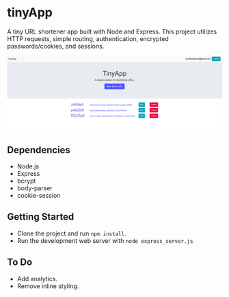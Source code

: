 # tinyApp
A tiny URL shortener app built with Node and Express. This project utilizes HTTP requests, simple routing, authentication, encrypted passwords/cookies, and sessions.

![alt text](https://github.com/jonathandannel/urlshortener/blob/master/screenshot1.png?raw=true)

## Dependencies
- Node.js
- Express
- bcrypt
- body-parser
- cookie-session

## Getting Started
- Clone the project and run `npm install`.
- Run the development web server with `node express_server.js`

## To Do
- Add analytics.
- Remove inline styling.
